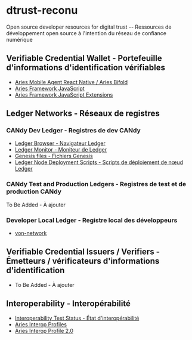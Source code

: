 # dtrust-reconu

Open source developer resources for digital trust --  Ressources de développement open source à l'intention du réseau de confiance numérique

## Verifiable Credential Wallet - Portefeuille d'informations d'identification vérifiables

- [Aries Mobile Agent React Native / Aries Bifold](https://github.com/hyperledger/aries-mobile-agent-react-native)
- [Aries Framework JavaScript](https://github.com/hyperledger/aries-framework-javascript)
- [Aries Framework JavaScript Extensions](https://github.com/hyperledger/aries-framework-javascript-ext)

## Ledger Networks - Réseaux de registres

### CANdy Dev Ledger - Registres de dev CANdy

- [Ledger Browser - Navigateur Ledger](https://candy-dev.cloudcompass.ca/)
- [Ledger Monitor - Moniteur de Ledger](https://candy.uptime.neoterictech.ca/)
- [Genesis files - Fichiers Genesis](./CANdy/dev)
- [Ledger Node Deployment Scripts - Scripts de déploiement de nœud Ledger](https://github.com/CQEN-QDCE/Candy)

### CANdy Test and Production Ledgers - Registres de test et de production CANdy

To Be Added - À ajouter

### Developer Local Ledger - Registre local des développeurs

- [von-network](https://github.com/bcgov/von-network)

## Verifiable Credential Issuers / Verifiers - Émetteurs / vérificateurs d'informations d'identification

- To Be Added - À ajouter

## Interoperability - Interopérabilité

- [Interoperability Test Status - État d'interopérabilité](https://aries-interop.info)
- [Aries Interop Profiles](https://github.com/hyperledger/aries-rfcs/tree/main/concepts/0302-aries-interop-profile)
- [Aries Interop Profile 2.0](https://github.com/hyperledger/aries-rfcs/tree/main/concepts/0302-aries-interop-profile#aries-interop-profile-version-20)

